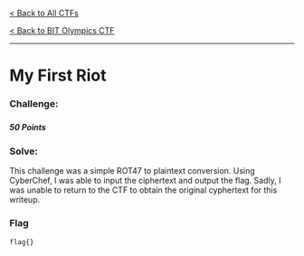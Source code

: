 [< Back to All CTFs](https://github.com/KrisLloyd/Python/tree/master/CTF#ctf-solves)

[< Back to BIT Olympics CTF](https://github.com/KrisLloyd/Python/tree/master/CTF#bit-olymipcs-march-2020)
***

# My First Riot

### Challenge:
##### <ciphertext>
##### 50 Points


### Solve:

This challenge was a simple ROT47 to plaintext conversion. Using CyberChef, I was able to input the ciphertext and output the flag. Sadly, I was unable to return to the CTF to obtain the original cyphertext for this writeup.

### Flag
```
flag{}
```

